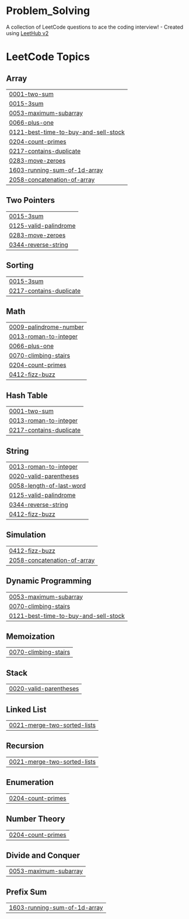 # Problem_Solving
A collection of LeetCode questions to ace the coding interview! - Created using [LeetHub v2](https://github.com/arunbhardwaj/LeetHub-2.0)

<!---LeetCode Topics Start-->
# LeetCode Topics
## Array
|  |
| ------- |
| [0001-two-sum](https://github.com/Youssef-Ma7moud-Eid/Problem_Solving/tree/master/0001-two-sum) |
| [0015-3sum](https://github.com/Youssef-Ma7moud-Eid/Problem_Solving/tree/master/0015-3sum) |
| [0053-maximum-subarray](https://github.com/Youssef-Ma7moud-Eid/Problem_Solving/tree/master/0053-maximum-subarray) |
| [0066-plus-one](https://github.com/Youssef-Ma7moud-Eid/Problem_Solving/tree/master/0066-plus-one) |
| [0121-best-time-to-buy-and-sell-stock](https://github.com/Youssef-Ma7moud-Eid/Problem_Solving/tree/master/0121-best-time-to-buy-and-sell-stock) |
| [0204-count-primes](https://github.com/Youssef-Ma7moud-Eid/Problem_Solving/tree/master/0204-count-primes) |
| [0217-contains-duplicate](https://github.com/Youssef-Ma7moud-Eid/Problem_Solving/tree/master/0217-contains-duplicate) |
| [0283-move-zeroes](https://github.com/Youssef-Ma7moud-Eid/Problem_Solving/tree/master/0283-move-zeroes) |
| [1603-running-sum-of-1d-array](https://github.com/Youssef-Ma7moud-Eid/Problem_Solving/tree/master/1603-running-sum-of-1d-array) |
| [2058-concatenation-of-array](https://github.com/Youssef-Ma7moud-Eid/Problem_Solving/tree/master/2058-concatenation-of-array) |
## Two Pointers
|  |
| ------- |
| [0015-3sum](https://github.com/Youssef-Ma7moud-Eid/Problem_Solving/tree/master/0015-3sum) |
| [0125-valid-palindrome](https://github.com/Youssef-Ma7moud-Eid/Problem_Solving/tree/master/0125-valid-palindrome) |
| [0283-move-zeroes](https://github.com/Youssef-Ma7moud-Eid/Problem_Solving/tree/master/0283-move-zeroes) |
| [0344-reverse-string](https://github.com/Youssef-Ma7moud-Eid/Problem_Solving/tree/master/0344-reverse-string) |
## Sorting
|  |
| ------- |
| [0015-3sum](https://github.com/Youssef-Ma7moud-Eid/Problem_Solving/tree/master/0015-3sum) |
| [0217-contains-duplicate](https://github.com/Youssef-Ma7moud-Eid/Problem_Solving/tree/master/0217-contains-duplicate) |
## Math
|  |
| ------- |
| [0009-palindrome-number](https://github.com/Youssef-Ma7moud-Eid/Problem_Solving/tree/master/0009-palindrome-number) |
| [0013-roman-to-integer](https://github.com/Youssef-Ma7moud-Eid/Problem_Solving/tree/master/0013-roman-to-integer) |
| [0066-plus-one](https://github.com/Youssef-Ma7moud-Eid/Problem_Solving/tree/master/0066-plus-one) |
| [0070-climbing-stairs](https://github.com/Youssef-Ma7moud-Eid/Problem_Solving/tree/master/0070-climbing-stairs) |
| [0204-count-primes](https://github.com/Youssef-Ma7moud-Eid/Problem_Solving/tree/master/0204-count-primes) |
| [0412-fizz-buzz](https://github.com/Youssef-Ma7moud-Eid/Problem_Solving/tree/master/0412-fizz-buzz) |
## Hash Table
|  |
| ------- |
| [0001-two-sum](https://github.com/Youssef-Ma7moud-Eid/Problem_Solving/tree/master/0001-two-sum) |
| [0013-roman-to-integer](https://github.com/Youssef-Ma7moud-Eid/Problem_Solving/tree/master/0013-roman-to-integer) |
| [0217-contains-duplicate](https://github.com/Youssef-Ma7moud-Eid/Problem_Solving/tree/master/0217-contains-duplicate) |
## String
|  |
| ------- |
| [0013-roman-to-integer](https://github.com/Youssef-Ma7moud-Eid/Problem_Solving/tree/master/0013-roman-to-integer) |
| [0020-valid-parentheses](https://github.com/Youssef-Ma7moud-Eid/Problem_Solving/tree/master/0020-valid-parentheses) |
| [0058-length-of-last-word](https://github.com/Youssef-Ma7moud-Eid/Problem_Solving/tree/master/0058-length-of-last-word) |
| [0125-valid-palindrome](https://github.com/Youssef-Ma7moud-Eid/Problem_Solving/tree/master/0125-valid-palindrome) |
| [0344-reverse-string](https://github.com/Youssef-Ma7moud-Eid/Problem_Solving/tree/master/0344-reverse-string) |
| [0412-fizz-buzz](https://github.com/Youssef-Ma7moud-Eid/Problem_Solving/tree/master/0412-fizz-buzz) |
## Simulation
|  |
| ------- |
| [0412-fizz-buzz](https://github.com/Youssef-Ma7moud-Eid/Problem_Solving/tree/master/0412-fizz-buzz) |
| [2058-concatenation-of-array](https://github.com/Youssef-Ma7moud-Eid/Problem_Solving/tree/master/2058-concatenation-of-array) |
## Dynamic Programming
|  |
| ------- |
| [0053-maximum-subarray](https://github.com/Youssef-Ma7moud-Eid/Problem_Solving/tree/master/0053-maximum-subarray) |
| [0070-climbing-stairs](https://github.com/Youssef-Ma7moud-Eid/Problem_Solving/tree/master/0070-climbing-stairs) |
| [0121-best-time-to-buy-and-sell-stock](https://github.com/Youssef-Ma7moud-Eid/Problem_Solving/tree/master/0121-best-time-to-buy-and-sell-stock) |
## Memoization
|  |
| ------- |
| [0070-climbing-stairs](https://github.com/Youssef-Ma7moud-Eid/Problem_Solving/tree/master/0070-climbing-stairs) |
## Stack
|  |
| ------- |
| [0020-valid-parentheses](https://github.com/Youssef-Ma7moud-Eid/Problem_Solving/tree/master/0020-valid-parentheses) |
## Linked List
|  |
| ------- |
| [0021-merge-two-sorted-lists](https://github.com/Youssef-Ma7moud-Eid/Problem_Solving/tree/master/0021-merge-two-sorted-lists) |
## Recursion
|  |
| ------- |
| [0021-merge-two-sorted-lists](https://github.com/Youssef-Ma7moud-Eid/Problem_Solving/tree/master/0021-merge-two-sorted-lists) |
## Enumeration
|  |
| ------- |
| [0204-count-primes](https://github.com/Youssef-Ma7moud-Eid/Problem_Solving/tree/master/0204-count-primes) |
## Number Theory
|  |
| ------- |
| [0204-count-primes](https://github.com/Youssef-Ma7moud-Eid/Problem_Solving/tree/master/0204-count-primes) |
## Divide and Conquer
|  |
| ------- |
| [0053-maximum-subarray](https://github.com/Youssef-Ma7moud-Eid/Problem_Solving/tree/master/0053-maximum-subarray) |
## Prefix Sum
|  |
| ------- |
| [1603-running-sum-of-1d-array](https://github.com/Youssef-Ma7moud-Eid/Problem_Solving/tree/master/1603-running-sum-of-1d-array) |
<!---LeetCode Topics End-->